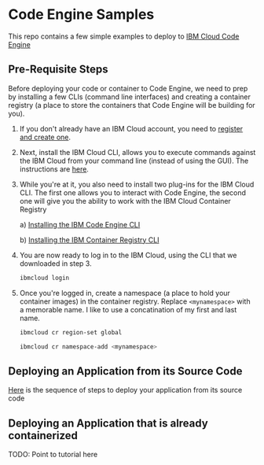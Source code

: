 # Code Engine Samples

This repo contains a few simple examples to deploy to [IBM Cloud Code Engine](https://www.ibm.com/cloud/code-engine)

## Pre-Requisite Steps

Before deploying your code or container to Code Engine, we need to prep by installing a few CLIs (command line interfaces) and creating a container registry (a place to store the containers that Code Engine will be building for you).

1. If you don't already have an IBM Cloud account, you need to [register and create one](https://cloud.ibm.com/registration).

2. Next, install the IBM Cloud CLI, allows you to execute commands against the IBM Cloud from your command line (instead of using the GUI). The instructions are [here](https://cloud.ibm.com/docs/cli?topic=cli-install-ibmcloud-cli).

3. While you're at it, you also need to install two plug-ins for the IBM Cloud CLI. The first one allows you to interact with Code Engine, the second one will give you the ability to work with the IBM Cloud Container Registry

    a) [Installing the IBM Code Engine CLI](https://cloud.ibm.com/docs/codeengine?topic=codeengine-install-cli)

    b) [Installing the IBM Container Registry CLI](https://cloud.ibm.com/docs/Registry?topic=Registry-registry_setup_cli_namespace)

4. You are now ready to log in to the IBM Cloud, using the CLI that we downloaded in step 3.

    ```bash
    ibmcloud login
    ```

5. Once you're logged in, create a namespace (a place to hold your container images) in the container registry. Replace `<mynamespace>` with a memorable name. I like to use a concatination of my first and last name.

    ```bash
    ibmcloud cr region-set global
    ```

    ```bash
    ibmcloud cr namespace-add <mynamespace>
    ```

## Deploying an Application from its Source Code

[Here](https://github.com/uwefassnacht/code-engine-samples/blob/main/deploy-app-from-source/how-to-deploy-from-source.md) is the sequence of steps to deploy your application from its source code

## Deploying an Application that is already containerized

TODO: Point to tutorial here
